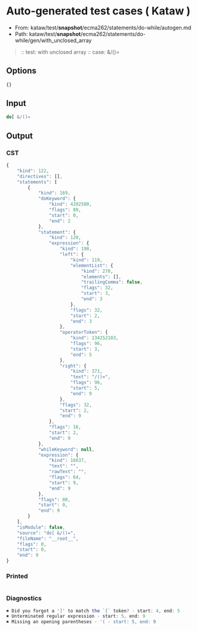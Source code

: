 # Auto-generated test cases ( Kataw )
- From: kataw/test/__snapshot__/ecma262/statements/do-while/autogen.md
- Path: kataw/test/__snapshot__/ecma262/statements/do-while/gen/with_unclosed_array
> :: test: with unclosed array
> :: case: &/()=
## Options

`````js
{}
`````
## Input

`````js
do[ &/()=
`````
## Output

### CST

```javascript
{
    "kind": 122,
    "directives": [],
    "statements": [
        {
            "kind": 169,
            "doKeyword": {
                "kind": 4202580,
                "flags": 80,
                "start": 0,
                "end": 2
            },
            "statement": {
                "kind": 120,
                "expression": {
                    "kind": 198,
                    "left": {
                        "kind": 119,
                        "elementList": {
                            "kind": 270,
                            "elements": [],
                            "trailingComma": false,
                            "flags": 32,
                            "start": 3,
                            "end": 3
                        },
                        "flags": 32,
                        "start": 2,
                        "end": 3
                    },
                    "operatorToken": {
                        "kind": 134252103,
                        "flags": 96,
                        "start": 3,
                        "end": 5
                    },
                    "right": {
                        "kind": 371,
                        "text": "/()=",
                        "flags": 96,
                        "start": 5,
                        "end": 9
                    },
                    "flags": 32,
                    "start": 2,
                    "end": 9
                },
                "flags": 16,
                "start": 2,
                "end": 9
            },
            "whileKeyword": null,
            "expression": {
                "kind": 16637,
                "text": "",
                "rawText": "",
                "flags": 64,
                "start": 9,
                "end": 9
            },
            "flags": 80,
            "start": 0,
            "end": 9
        }
    ],
    "isModule": false,
    "source": "do[ &/()=",
    "fileName": "__root__",
    "flags": 0,
    "start": 0,
    "end": 9
}
```

### Printed

```javascript

```

### Diagnostics

```javascript
✖ Did you forgot a ']' to match the `[` token? - start: 4, end: 5
✖ Unterminated regular expression - start: 5, end: 9
✖ Missing an opening parentheses - '( - start: 5, end: 9

```

